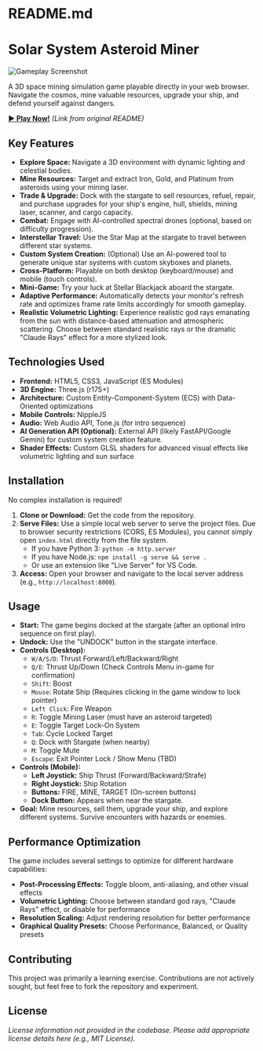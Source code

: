 # README.md

# Solar System Asteroid Miner

![Gameplay Screenshot](placeholder.png)  <!-- Add a screenshot later -->

A 3D space mining simulation game playable directly in your web browser. Navigate the cosmos, mine valuable resources, upgrade your ship, and defend yourself against dangers.

**[► Play Now!](https://matthew-kissinger.github.io/Asteroid-Miner/)** *(Link from original README)*

## Key Features

*   **Explore Space:** Navigate a 3D environment with dynamic lighting and celestial bodies.
*   **Mine Resources:** Target and extract Iron, Gold, and Platinum from asteroids using your mining laser.
*   **Trade & Upgrade:** Dock with the stargate to sell resources, refuel, repair, and purchase upgrades for your ship's engine, hull, shields, mining laser, scanner, and cargo capacity.
*   **Combat:** Engage with AI-controlled spectral drones (optional, based on difficulty progression).
*   **Interstellar Travel:** Use the Star Map at the stargate to travel between different star systems.
*   **Custom System Creation:** (Optional) Use an AI-powered tool to generate unique star systems with custom skyboxes and planets.
*   **Cross-Platform:** Playable on both desktop (keyboard/mouse) and mobile (touch controls).
*   **Mini-Game:** Try your luck at Stellar Blackjack aboard the stargate.
*   **Adaptive Performance:** Automatically detects your monitor's refresh rate and optimizes frame rate limits accordingly for smooth gameplay.
*   **Realistic Volumetric Lighting:** Experience realistic god rays emanating from the sun with distance-based attenuation and atmospheric scattering. Choose between standard realistic rays or the dramatic "Claude Rays" effect for a more stylized look.

## Technologies Used

*   **Frontend:** HTML5, CSS3, JavaScript (ES Modules)
*   **3D Engine:** Three.js (r175+)
*   **Architecture:** Custom Entity-Component-System (ECS) with Data-Oriented optimizations
*   **Mobile Controls:** NippleJS
*   **Audio:** Web Audio API, Tone.js (for intro sequence)
*   **AI Generation API (Optional):** External API (likely FastAPI/Google Gemini) for custom system creation feature.
*   **Shader Effects:** Custom GLSL shaders for advanced visual effects like volumetric lighting and sun surface

## Installation

No complex installation is required!

1.  **Clone or Download:** Get the code from the repository.
2.  **Serve Files:** Use a simple local web server to serve the project files. Due to browser security restrictions (CORS, ES Modules), you cannot simply open `index.html` directly from the file system.
    *   If you have Python 3: `python -m http.server`
    *   If you have Node.js: `npm install -g serve && serve .`
    *   Or use an extension like "Live Server" for VS Code.
3.  **Access:** Open your browser and navigate to the local server address (e.g., `http://localhost:8000`).

## Usage

*   **Start:** The game begins docked at the stargate (after an optional intro sequence on first play).
*   **Undock:** Use the "UNDOCK" button in the stargate interface.
*   **Controls (Desktop):**
    *   `W/A/S/D`: Thrust Forward/Left/Backward/Right
    *   `Q/E`: Thrust Up/Down (Check Controls Menu in-game for confirmation)
    *   `Shift`: Boost
    *   `Mouse`: Rotate Ship (Requires clicking in the game window to lock pointer)
    *   `Left Click`: Fire Weapon
    *   `R`: Toggle Mining Laser (must have an asteroid targeted)
    *   `E`: Toggle Target Lock-On System
    *   `Tab`: Cycle Locked Target
    *   `Q`: Dock with Stargate (when nearby)
    *   `M`: Toggle Mute
    *   `Escape`: Exit Pointer Lock / Show Menu (TBD)
*   **Controls (Mobile):**
    *   **Left Joystick:** Ship Thrust (Forward/Backward/Strafe)
    *   **Right Joystick:** Ship Rotation
    *   **Buttons:** FIRE, MINE, TARGET (On-screen buttons)
    *   **Dock Button:** Appears when near the stargate.
*   **Goal:** Mine resources, sell them, upgrade your ship, and explore different systems. Survive encounters with hazards or enemies.

## Performance Optimization

The game includes several settings to optimize for different hardware capabilities:

* **Post-Processing Effects:** Toggle bloom, anti-aliasing, and other visual effects
* **Volumetric Lighting:** Choose between standard god rays, "Claude Rays" effect, or disable for performance
* **Resolution Scaling:** Adjust rendering resolution for better performance
* **Graphical Quality Presets:** Choose Performance, Balanced, or Quality presets

## Contributing

This project was primarily a learning exercise. Contributions are not actively sought, but feel free to fork the repository and experiment.

## License

*License information not provided in the codebase. Please add appropriate license details here (e.g., MIT License).*